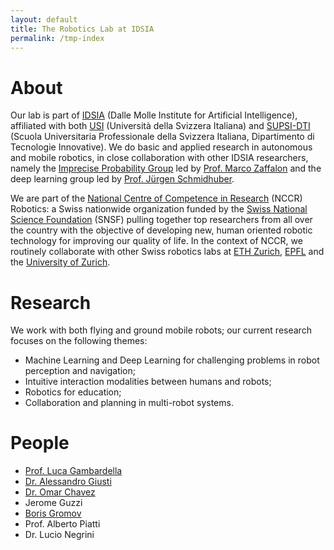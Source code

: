 ```yaml
---
layout: default
title: The Robotics Lab at IDSIA
permalink: /tmp-index
---
```


# About

Our lab is part of [IDSIA](http://idsia.ch) (Dalle Molle Institute for Artificial Intelligence), affiliated with both [USI](http://usi.ch) (Università della Svizzera Italiana) and [SUPSI-DTI](http://www.supsi.ch/dti/) (Scuola Universitaria Professionale della Svizzera Italiana, Dipartimento di Tecnologie Innovative). We do basic and applied research in autonomous and mobile robotics, in close collaboration with other IDSIA researchers, namely the [Imprecise Probability Group](http://ipg.idsia.ch/) led by [Prof. Marco Zaffalon](http://people.idsia.ch/~zaffalon/) and the deep learning group led by [Prof. Jürgen Schmidhuber](http://people.idsia.ch/~juergen/).

We are part of the [National Centre of Competence in Research](https://nccr-robotics.ch) (NCCR) Robotics: a Swiss nationwide organization funded by the [Swiss National Science Foundation](http://www.snf.ch/en/Pages/default.aspx) (SNSF) pulling together top researchers from all over the country with the objective of developing new, human oriented robotic technology for improving our quality of life. In the context of NCCR, we routinely collaborate with other Swiss robotics labs at [ETH Zurich](http://www.ethz.ch/), [EPFL](http://epfl.ch/) and the [University of Zurich](http://www.uzh.ch/index.html).

# Research

We work with both flying and ground mobile robots; our current research focuses on the following themes:
 - Machine Learning and Deep Learning for challenging problems in robot perception and navigation;
 - Intuitive interaction modalities between humans and robots;
 - Robotics for education;
 - Collaboration and planning in multi-robot systems.

# People

 - [Prof. Luca Gambardella](http://people.idsia.ch/~luca)
 - [Dr. Alessandro Giusti](http://people.idsia.ch/~giusti)
 - [Dr. Omar Chavez](http://romarcg.xyz)
 - Jerome Guzzi
 - [Boris Gromov](http://people.idsia.ch/~gromov)
 - Prof. Alberto Piatti
 - Dr. Lucio Negrini
